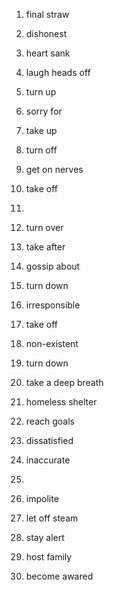 1) final straw

2) dishonest

3) heart sank

4) laugh heads off

5) turn up

6) sorry for

7) take up

8) turn off

9) get on nerves

10) take off

11) 

12) turn over

13) take after

14) gossip about

15) turn down

16) irresponsible

17) take off

18) non-existent

19) turn down

20) take a deep breath

21) homeless shelter

22) reach goals

23) dissatisfied

24) inaccurate

25)

26) impolite

27) let off steam

28) stay alert

29) host family

30) become awared

